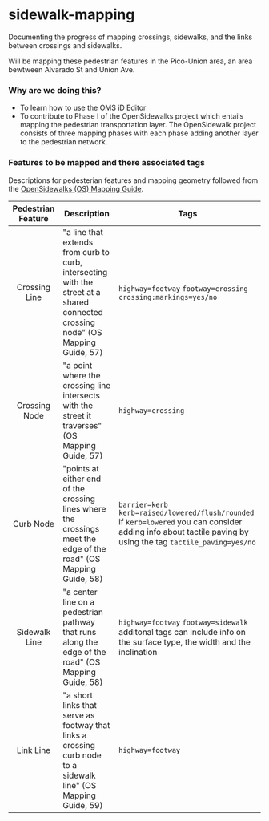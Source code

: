 # sidewalk-mapping
Documenting the progress of mapping crossings, sidewalks, and the links between crossings and sidewalks. 

Will be mapping these pedestrian features in the Pico-Union area, an area bewtween Alvarado St and Union Ave.

### Why are we doing this?
- To learn how to use the OMS iD Editor
- To contribute to Phase I of the OpenSidewalks project which entails mapping the pedestrian transportation layer. The OpenSidewalk project consists of three mapping phases with each phase adding another layer to the pedestrian network. 

### Features to be mapped and there associated tags
Descriptions for pedesterian features and mapping geometry followed from the [OpenSidewalks (OS) Mapping Guide](https://sidewalks.washington.edu/2024/06/04/mapping-guide/).

|  Pedestrian Feature | Description | Tags |
| :----: | ---- | ---- |
| Crossing Line | "a line that extends from curb to curb, intersecting with the street at a shared connected crossing node" (OS Mapping Guide, 57)| `highway=footway` `footway=crossing` `crossing:markings=yes/no` |
| Crossing Node | "a point where the crossing line intersects with the street it traverses" (OS Mapping Guide, 57) | `highway=crossing` |
| Curb Node | "points at either end of the crossing lines where the crossings meet the edge of the road" (OS Mapping Guide, 58) | `barrier=kerb` `kerb=raised/lowered/flush/rounded`  if `kerb=lowered` you can consider adding info about tactile paving by using the tag `tactile_paving=yes/no`|
| Sidewalk Line | "a center line on a pedestrian pathway that runs along the edge of the road" (OS Mapping Guide, 58) | `highway=footway` `footway=sidewalk` additonal tags can include info on the surface type, the width and the inclination |
| Link Line | "a short links that serve as footway that links a crossing curb node to a sidewalk line" (OS Mapping Guide, 59) | `highway=footway` |


